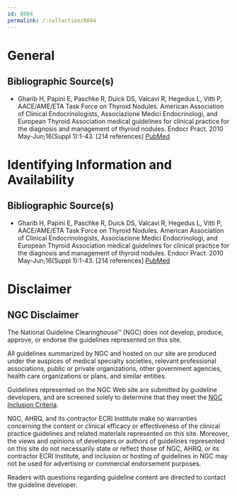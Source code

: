 ```yaml
---
id: 8884
permalink: /:collection/8884
---
```


# General

## Bibliographic Source(s)

- Gharib H, Papini E, Paschke R, Duick DS, Valcavi R, Hegedus L, Vitti P, AACE/AME/ETA Task Force on Thyroid Nodules. American Association of Clinical Endocrinologists, Associazione Medici Endocrinologi, and European Thyroid Association medical guidelines for clinical practice for the diagnosis and management of thyroid nodules. Endocr Pract. 2010 May-Jun;16(Suppl 1):1-43. [214 references] [ PubMed ](http://www.ncbi.nlm.nih.gov/entrez/query.fcgi?cmd=Retrieve&db=pubmed&dopt=Abstract&list_uids=20497938)

# Identifying Information and Availability

## Bibliographic Source(s)

- Gharib H, Papini E, Paschke R, Duick DS, Valcavi R, Hegedus L, Vitti P, AACE/AME/ETA Task Force on Thyroid Nodules. American Association of Clinical Endocrinologists, Associazione Medici Endocrinologi, and European Thyroid Association medical guidelines for clinical practice for the diagnosis and management of thyroid nodules. Endocr Pract. 2010 May-Jun;16(Suppl 1):1-43. [214 references] [ PubMed ](http://www.ncbi.nlm.nih.gov/entrez/query.fcgi?cmd=Retrieve&db=pubmed&dopt=Abstract&list_uids=20497938)

# Disclaimer

## NGC Disclaimer

The National Guideline Clearinghouse™ (NGC) does not develop, produce, approve, or endorse the guidelines represented on this site.

All guidelines summarized by NGC and hosted on our site are produced under the auspices of medical specialty societies, relevant professional associations, public or private organizations, other government agencies, health care organizations or plans, and similar entities.

Guidelines represented on the NGC Web site are submitted by guideline developers, and are screened solely to determine that they meet the [NGC Inclusion Criteria](/help-and-about/summaries/inclusion-criteria).

NGC, AHRQ, and its contractor ECRI Institute make no warranties concerning the content or clinical efficacy or effectiveness of the clinical practice guidelines and related materials represented on this site. Moreover, the views and opinions of developers or authors of guidelines represented on this site do not necessarily state or reflect those of NGC, AHRQ, or its contractor ECRI Institute, and inclusion or hosting of guidelines in NGC may not be used for advertising or commercial endorsement purposes.

Readers with questions regarding guideline content are directed to contact the guideline developer.

